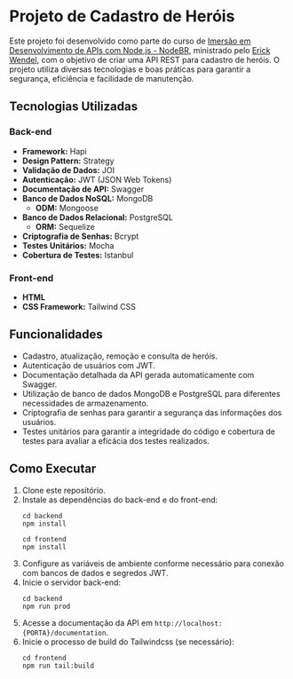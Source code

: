 # Projeto de Cadastro de Heróis

Este projeto foi desenvolvido como parte do curso de [Imersão em Desenvolvimento de APIs com Node.js - NodeBR](https://erickwendel.teachable.com/p/node-js-para-iniciantes-nodebr), ministrado pelo [Erick Wendel](https://github.com/erickwendel), com o objetivo de criar uma API REST para cadastro de heróis. O projeto utiliza diversas tecnologias e boas práticas para garantir a segurança, eficiência e facilidade de manutenção.

## Tecnologias Utilizadas

### Back-end

- **Framework:** Hapi
- **Design Pattern:** Strategy
- **Validação de Dados:** JOI
- **Autenticação:** JWT (JSON Web Tokens)
- **Documentação de API:** Swagger
- **Banco de Dados NoSQL:** MongoDB
  - **ODM:** Mongoose
- **Banco de Dados Relacional:** PostgreSQL
  - **ORM:** Sequelize
- **Criptografia de Senhas:** Bcrypt
- **Testes Unitários:** Mocha
- **Cobertura de Testes:** Istanbul

### Front-end

- **HTML**
- **CSS Framework:** Tailwind CSS

## Funcionalidades

- Cadastro, atualização, remoção e consulta de heróis.
- Autenticação de usuários com JWT.
- Documentação detalhada da API gerada automaticamente com Swagger.
- Utilização de banco de dados MongoDB e PostgreSQL para diferentes necessidades de armazenamento.
- Criptografia de senhas para garantir a segurança das informações dos usuários.
- Testes unitários para garantir a integridade do código e cobertura de testes para avaliar a eficácia dos testes realizados.

## Como Executar

1. Clone este repositório.
2. Instale as dependências do back-end e do front-end:
   ```
   cd backend
   npm install
   ```
   ```
   cd frontend
   npm install
   ```
3. Configure as variáveis de ambiente conforme necessário para conexão com bancos de dados e segredos JWT.
4. Inicie o servidor back-end:
   ```
   cd backend
   npm run prod
   ```
5. Acesse a documentação da API em `http://localhost:{PORTA}/documentation`.
6. Inicie o processo de build do Tailwindcss (se necessário):
   ```
   cd frontend
   npm run tail:build
   ```
